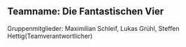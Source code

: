 ## Teamname: Die Fantastischen Vier

Gruppenmitglieder:
Maximilian Schleif, Lukas Grühl, Steffen Hettig(Teamverantwortlicher)
